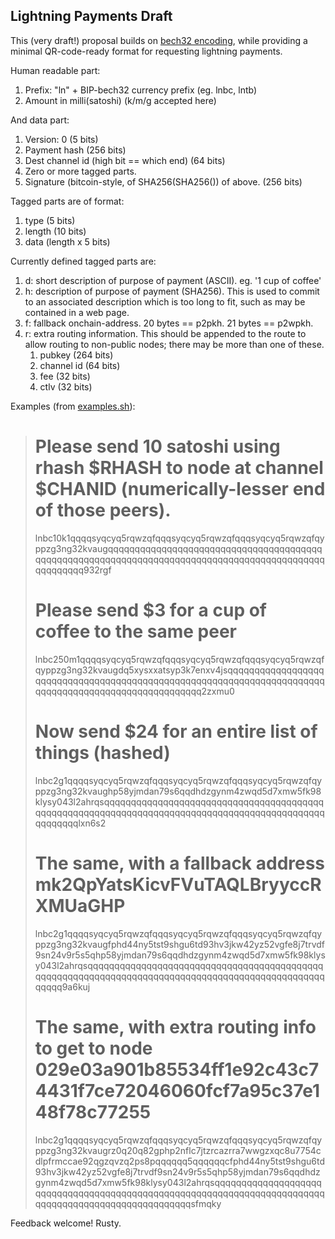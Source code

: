 Lightning Payments Draft
------------------------

This (very draft!) proposal builds on
[bech32 encoding](https://github.com/sipa/bech32/blob/master/bip-witaddr.mediawiki),
while providing a minimal QR-code-ready format for requesting
lightning payments.

Human readable part:
1. Prefix: "ln" + BIP-bech32 currency prefix (eg. lnbc, lntb)
1. Amount in milli(satoshi) (k/m/g accepted here)

And data part:
1. Version: 0 (5 bits)
1. Payment hash (256 bits)
1. Dest channel id (high bit == which end) (64 bits)
1. Zero or more tagged parts.
1. Signature (bitcoin-style, of SHA256(SHA256()) of above. (256 bits)

Tagged parts are of format:
1. type (5 bits)
1. length (10 bits)
1. data (length x 5 bits)

Currently defined tagged parts are:
1. d: short description of purpose of payment (ASCII).  eg. '1 cup of coffee'
1. h: description of purpose of payment (SHA256).  This is used to commit
   to an associated description which is too long to fit, such as may
   be contained in a web page.
1. f: fallback onchain-address.  20 bytes == p2pkh.  21 bytes == p2wpkh.
1. r: extra routing information.  This should be appended to the route
      to allow routing to non-public nodes; there may be more
	  than one of these.
   1. pubkey (264 bits)
   1. channel id (64 bits)
   1. fee (32 bits)
   1. ctlv (32 bits)

Examples (from [examples.sh](examples.sh)):

> # Please send 10 satoshi using rhash $RHASH to node at channel $CHANID (numerically-lesser end of those peers).
> lnbc10k1qqqqsyqcyq5rqwzqfqqqsyqcyq5rqwzqfqqqsyqcyq5rqwzqfqyppzg3ng32kvaugqqqqqqqqqqqqqqqqqqqqqqqqqqqqqqqqqqqqqqqqqqqqqqqqqqqqqqqqqqqqqqqqqqqqqqqqqqqqqqqqqqqqqqqqqqqqqqqqqqqqqqq932rgf
> 
> # Please send $3 for a cup of coffee to the same peer
> lnbc250m1qqqqsyqcyq5rqwzqfqqqsyqcyq5rqwzqfqqqsyqcyq5rqwzqfqyppzg3ng32kvaugdq5xysxxatsyp3k7enxv4jsqqqqqqqqqqqqqqqqqqqqqqqqqqqqqqqqqqqqqqqqqqqqqqqqqqqqqqqqqqqqqqqqqqqqqqqqqqqqqqqqqqqqqqqqqqqqqqqqqqqqqqq2zxmu0
> 
> # Now send $24 for an entire list of things (hashed)
> lnbc2g1qqqqsyqcyq5rqwzqfqqqsyqcyq5rqwzqfqqqsyqcyq5rqwzqfqyppzg3ng32kvaughp58yjmdan79s6qqdhdzgynm4zwqd5d7xmw5fk98klysy043l2ahrqsqqqqqqqqqqqqqqqqqqqqqqqqqqqqqqqqqqqqqqqqqqqqqqqqqqqqqqqqqqqqqqqqqqqqqqqqqqqqqqqqqqqqqqqqqqqqqqqqqqqqqqqlxn6s2
> 
> # The same, with a fallback address mk2QpYatsKicvFVuTAQLBryyccRXMUaGHP
> lnbc2g1qqqqsyqcyq5rqwzqfqqqsyqcyq5rqwzqfqqqsyqcyq5rqwzqfqyppzg3ng32kvaugfphd44ny5tst9shgu6td93hv3jkw42yz52vgfe8j7trvdf9sn24v9r5s5qhp58yjmdan79s6qqdhdzgynm4zwqd5d7xmw5fk98klysy043l2ahrqsqqqqqqqqqqqqqqqqqqqqqqqqqqqqqqqqqqqqqqqqqqqqqqqqqqqqqqqqqqqqqqqqqqqqqqqqqqqqqqqqqqqqqqqqqqqqqqqqqqqqqqq9a6kuj
> 
> # The same, with extra routing info to get to node 029e03a901b85534ff1e92c43c74431f7ce72046060fcf7a95c37e148f78c77255
> lnbc2g1qqqqsyqcyq5rqwzqfqqqsyqcyq5rqwzqfqqqsyqcyq5rqwzqfqyppzg3ng32kvaugrz0q20q82gphp2nflc7jtzrcazrra7wwgzxqc8u7754cdlpfrmccae92qgzqvzq2ps8pqqqqqq5qqqqqqcfphd44ny5tst9shgu6td93hv3jkw42yz52vgfe8j7trvdf9sn24v9r5s5qhp58yjmdan79s6qqdhdzgynm4zwqd5d7xmw5fk98klysy043l2ahrqsqqqqqqqqqqqqqqqqqqqqqqqqqqqqqqqqqqqqqqqqqqqqqqqqqqqqqqqqqqqqqqqqqqqqqqqqqqqqqqqqqqqqqqqqqqqqqqqqqqqqqqqsfmqky

Feedback welcome!
Rusty.
